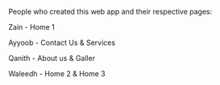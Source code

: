 People who created this web app and their respective pages:

Zain - Home 1

Ayyoob -  Contact Us & Services 

Qanith - About us & Galler

Waleedh - Home 2 & Home 3
